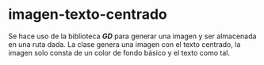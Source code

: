 # imagen-texto-centrado
Se hace uso de la biblioteca ***GD*** para generar una imagen y ser almacenada en una ruta dada. La clase genera una imagen con el texto centrado, la imagen solo consta de un color de fondo básico y el texto como tal. 

